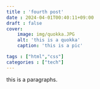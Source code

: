 ```yaml
---
title : 'fourth post'
date : 2024-04-01T00:40:11+09:00
draft : false
cover:
    image: img/quokka.JPG
    alt: 'this is a quokka'
    caption: 'this is a pic'

tags : ["html","css"]
categories : ["tech"]
---
```



this is a paragraphs.

